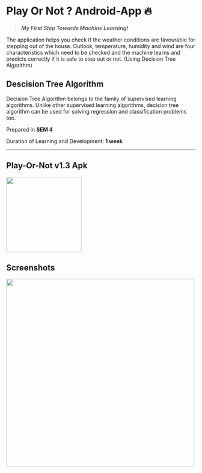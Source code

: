 # Play Or Not ? Android-App 🔥

>***My First Step Towards Machine Learning!***

The application helps you check if the weather conditions are favourable for stepping out of the house. Outlook, temperature, humidity and wind are four characteristics which need to be checked and the machine learns and predicts correctly if it is safe to step out or not. (Using Decision Tree Algorithm)

## Descision Tree Algorithm
Decision Tree Algorithm belongs to the family of supervised learning algorithms. Unlike other supervised learning algorithms, decision tree algorithm can be used for solving regression and classification problems too.

Prepared in **SEM 4** 

Duration of Learning and Development: **1 week**

---
## Play-Or-Not v1.3 Apk

[<img align:center src=https://i.ibb.co/0GPf4k1/unnamed.png width="200">](https://github.com/officialpm/Play-Or-Not-Android-App/releases/download/1.3/PLAYORNOTv1.3.apk)



## Screenshots
<img align:center src=https://i.ibb.co/f27tDJs/Pics-Art-08-10-02-52-50.png width="500">
